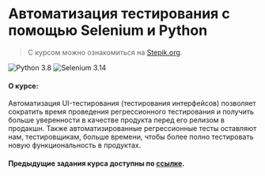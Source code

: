 # Автоматизация тестирования с помощью Selenium и Python

> С курсом можно ознакомиться на [Stepik.org](https://stepik.org/course/575).

![Python 3.8](https://img.shields.io/badge/python-v3.8-blue) ![Selenium 3.14](https://img.shields.io/badge/selenium-v3.14.0-green)

#### О курсе:

Автоматизация UI-тестирования (тестирования интерфейсов) позволяет сократить время проведения регрессионного тестирования и получить больше уверенности в качестве продукта перед его релизом в продакшн. Также автоматизированные регрессионные тесты оставляют нам, тестировщикам, больше времени, чтобы более полно тестировать новую функциональность в продуктах.

#### Предыдущие задания курса доступны по [ссылке](https://github.com/Interligo/stepik-autotesting-course).
